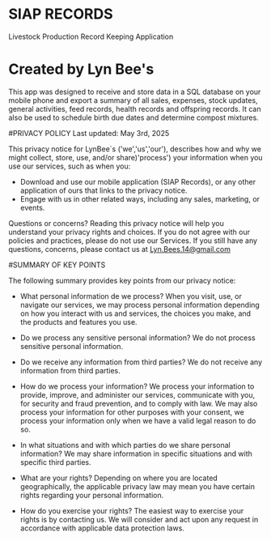 # SIAP RECORDS 

Livestock Production Record Keeping Application

# Created by Lyn Bee's

This app was designed to receive and store data in a SQL database on your mobile phone and export a summary of  all sales, expenses, stock updates, general activities, feed records, health records and offspring records. It can also be used to schedule birth due dates and determine compost mixtures.

#PRIVACY POLICY
Last updated: May 3rd, 2025

This privacy notice for LynBee´s ('we','us','our'), describes how and why we might collect, store, use, and/or share)'process') your information when you use our services, such as when you:
- Download and use our mobile application (SIAP Records), or any other application of ours that links to the privacy notice.
- Engage with us in other related ways, including any sales, marketing, or events.
  
Questions or concerns? 
Reading this privacy notice will help you understand your privacy rights and choices. If you do not agree with our policies and practices, please do not use our Services. If you still have any questions, concerns, please contact us at Lyn.Bees.14@gmail.com

#SUMMARY OF KEY POINTS

The following summary provides key points from our privacy notice:
- What personal information de we process? When you visit, use, or navigate our services, we may process personal information depending on how you interact with us and services, the choices you make, and the products and features you use.
  
- Do we process any sensitive personal information? We do not process sensitive personal information.
  
- Do we receive any information from third parties? We do not receive any information from third parties.
  
- How do we process your information? We process your information to provide, improve, and administer our services, communicate with you, for security and fraud prevention, and to comply with law. We may also process your information for other purposes with your consent, we process your information only when we have a valid legal reason to do so.
  
- In what situations and with which parties do we share personal information? We may share information in specific situations and with specific third parties.
  
- What are your rights? Depending on where you are located geographically, the applicable privacy law may mean you have certain rights regarding your personal information.
  
- How do you exercise your rights? The easiest way to exercise your rights is by contacting us. We will consider and act upon any request in accordance with applicable data protection laws.

